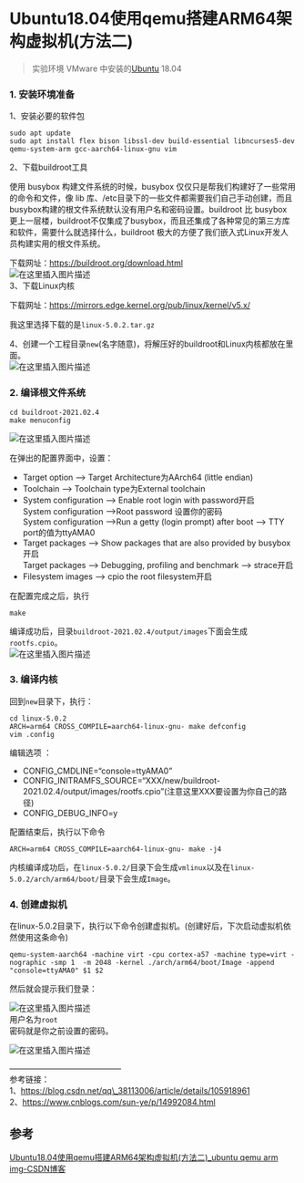 # Ubuntu18.04使用qemu搭建ARM64架构虚拟机(方法二)

> 实验环境 VMware 中安装的[Ubuntu](https://so.csdn.net/so/search?q=Ubuntu&spm=1001.2101.3001.7020) 18.04

### 1\. 安装环境准备

1、安装必要的软件包

    sudo apt update
    sudo apt install flex bison libssl-dev build-essential libncurses5-dev qemu-system-arm gcc-aarch64-linux-gnu vim 


2、下载buildroot工具

使用 busybox 构建文件系统的时候，busybox 仅仅只是帮我们构建好了一些常用的命令和文件，像 lib 库、/etc目录下的一些文件都需要我们自己手动创建，而且 busybox构建的根文件系统默认没有用户名和密码设置。buildroot 比 busybox 更上一层楼，buildroot不仅集成了busybox，而且还集成了各种常见的第三方库和软件，需要什么就选择什么，buildroot 极大的方便了我们嵌入式Linux开发人员构建实用的根文件系统。

下载网址：https://buildroot.org/download.html  
![在这里插入图片描述](image/73439e83945b160af29fe2f2fb7c528e.png#pic_center)  
3、下载Linux内核

下载网址：https://mirrors.edge.kernel.org/pub/linux/kernel/v5.x/

我这里选择下载的是`linux-5.0.2.tar.gz`

4、创建一个工程目录`new`(名字随意)，将解压好的buildroot和Linux内核都放在里面。  
![在这里插入图片描述](image/56d55fe750bc0767ee0f3903b5e82d26.png#pic_center)

### 2\. 编译根文件系统

    cd buildroot-2021.02.4
    make menuconfig


![在这里插入图片描述](image/cd83d1a7e4d8b82830e9b20cac60e80f.png#pic_center)

在弹出的配置界面中，设置：

-    Target option —> Target Architecture为AArch64 (little endian)
-    Toolchain —> Toolchain type为External toolchain
-    System configuration —> Enable root login with password开启  
    System configuration —>Root password 设置你的密码  
    System configuration —>Run a getty (login prompt) after boot —> TTY port的值为ttyAMA0
-    Target packages —> Show packages that are also provided by busybox开启  
    Target packages —> Debugging, profiling and benchmark —> strace开启
-    Filesystem images —> cpio the root filesystem开启

在配置完成之后，执行

    make


编译成功后，目录`buildroot-2021.02.4/output/images`下面会生成`rootfs.cpio`。  
![在这里插入图片描述](image/06d24f18fc7dd857ec8c5282b17c3806.png#pic_center)

### 3\. 编译内核

回到`new`目录下，执行：

    cd linux-5.0.2
    ARCH=arm64 CROSS_COMPILE=aarch64-linux-gnu- make defconfig
    vim .config


编辑选项 ：

-    CONFIG\_CMDLINE=“console=ttyAMA0”
-    CONFIG\_INITRAMFS\_SOURCE=“XXX/new/buildroot-2021.02.4/output/images/rootfs.cpio”(注意这里XXX要设置为你自己的路径)
-    CONFIG\_DEBUG\_INFO=y

配置结束后，执行以下命令

    ARCH=arm64 CROSS_COMPILE=aarch64-linux-gnu- make -j4


内核编译成功后，在`linux-5.0.2/`目录下会生成`vmlinux`以及在`linux-5.0.2/arch/arm64/boot/`目录下会生成`Image`。

### 4\. 创建虚拟机

在linux-5.0.2目录下，执行以下命令创建虚拟机。(创建好后，下次启动虚拟机依然使用这条命令)

    qemu-system-aarch64 -machine virt -cpu cortex-a57 -machine type=virt -nographic -smp 1  -m 2048 -kernel ./arch/arm64/boot/Image -append "console=ttyAMA0" $1 $2


然后就会提示我们登录：

![在这里插入图片描述](image/e1b16e8d07bf4adf6d1fdd151ad7eeae.png#pic_center)  
用户名为`root`  
密码就是你之前设置的密码。

![在这里插入图片描述](image/b4ca1840e9c719ed2f37f4acc2f1dfc5.png#pic_center)

——————————————  
参考链接：  
1、https://blog.csdn.net/qq\_38113006/article/details/105918961  
2、https://www.cnblogs.com/sun-ye/p/14992084.html



## 参考

[Ubuntu18.04使用qemu搭建ARM64架构虚拟机(方法二)_ubuntu qemu arm img-CSDN博客](https://blog.csdn.net/weixin_51760563/article/details/119956676)
